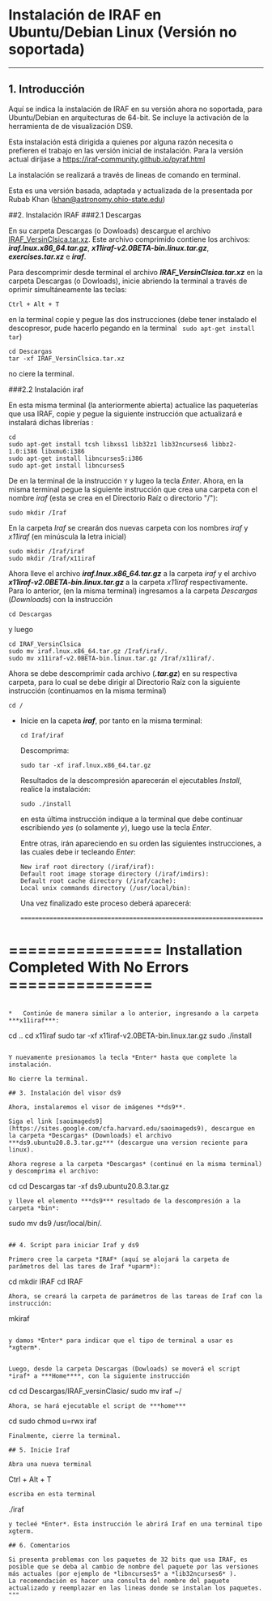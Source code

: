 # Instalación de IRAF en Ubuntu/Debian Linux (Versión no soportada) 

---

## 1. Introducción

Aquí se indica la instalación de IRAF en su versión ahora no soportada, para Ubuntu/Debian en arquitecturas de 64-bit.
Se incluye la activación de la herramienta de de visualización DS9.

Esta instalación está dirigida a quienes por alguna razón necesita o prefieren el trabajo en las versión inicial de instalación. Para la versión actual diríjase a https://iraf-community.github.io/pyraf.html

La instalación se realizará a través de lineas de comando en terminal. 

Esta es una versión basada, adaptada y actualizada de la presentada por Rubab Khan (khan@astronomy.ohio-state.edu)

##2. Instalación IRAF
###2.1 Descargas

En su carpeta Descargas (o Dowloads) descargue el archivo [IRAF_VersinClsica.tar.xz](https://1drv.ms/u/s!AnFDFXokQzgljB0-3E8e2sM1hAJW). Este archivo comprimido contiene los archivos: ***iraf.lnux.x86_64.tar.gz***, ***x11iraf-v2.0BETA-bin.linux.tar.gz***, ***exercises.tar.xz*** e ***iraf***.

Para descomprimir desde terminal el archivo ***IRAF_VersinClsica.tar.xz*** en la carpeta Descargas (o Dowloads), inicie abriendo la terminal a través de oprimir simultáneamente las teclas: 

```
Ctrl + Alt + T
```
en la terminal copie y pegue las dos instrucciones (debe tener instalado el descopresor, pude hacerlo pegando en la terminal  ` sudo apt-get install tar`)

```
cd Descargas
tar -xf IRAF_VersinClsica.tar.xz
```

no ciere la terminal.

###2.2 Instalación iraf

En esta misma terminal (la anteriormente abierta) actualice las paqueterías que usa IRAF, copie y pegue la siguiente instrucción que actualizará e instalará dichas librerías :

```
cd
sudo apt-get install tcsh libxss1 lib32z1 lib32ncurses6 libbz2-1.0:i386 libxmu6:i386 
sudo apt-get install libncurses5:i386
sudo apt-get install libncurses5
```  
De en la terminal de la instrucción `Y` y lugeo la tecla *Enter*. Ahora, en la misma terminal pegue la siguiente instrucción que crea una carpeta con el nombre *iraf* (esta se crea en el Directorio Raíz o directorio "/"):

```
sudo mkdir /Iraf
```
En la carpeta *Iraf* se crearán dos nuevas carpeta con los nombres *iraf* y *x11iraf* (en minúscula la letra inicial)

```
sudo mkdir /Iraf/iraf 
sudo mkdir /Iraf/x11iraf

```
Ahora lleve el archivo ***iraf.lnux.x86_64.tar.gz*** a la carpeta *iraf* y el archivo ***x11iraf-v2.0BETA-bin.linux.tar.gz*** a la carpeta *x11iraf* respectivamente. Para lo anterior, (en la misma terminal) ingresamos a la carpeta *Descargas* (*Downloads*) con la instrucción 

```
cd Descargas
```
y luego 

```
cd IRAF_VersinClsica
sudo mv iraf.lnux.x86_64.tar.gz /Iraf/iraf/.
sudo mv x11iraf-v2.0BETA-bin.linux.tar.gz /Iraf/x11iraf/.
```

Ahora se debe descomprimir cada archivo (***.tar.gz***) en su respectiva carpeta, para lo cual se debe dirigir al Directorio Raíz con la siguiente instrucción (continuamos en la misma terminal)

```
cd /
```


* Inicie en la capeta ***iraf***, por tanto en la misma terminal:

  ```
  cd Iraf/iraf
  ```

  Descomprima:
  ```
  sudo tar -xf iraf.lnux.x86_64.tar.gz
  ```
  Resultados de la descompresión aparecerán el ejecutables *Install*, realice la instalación: 

  ```
  sudo ./install
  ```
  en esta última instrucción indique a la terminal que debe continuar escribiendo *yes* (o solamente *y*), luego use la tecla *Enter*.

  Entre otras, irán apareciendo en su orden las siguientes instrucciones,  a las cuales debe ir tecleando *Enter*:
  ```
  New iraf root directory (/iraf/iraf): 
  Default root image storage directory (/iraf/imdirs): 
  Default root cache directory (/iraf/cache): 
  Local unix commands directory (/usr/local/bin): 
  ```
  Una vez finalizado este proceso deberá aparecerá:

  ```
  ========================================================================
================  Installation Completed With No Errors  ===============
========================================================================
  ```

*   Continúe de manera similar a lo anterior, ingresando a la carpeta ***x11iraf***:

  ```
  cd ..
  cd x11iraf
  sudo tar -xf x11iraf-v2.0BETA-bin.linux.tar.gz
  sudo ./install
  ```

  Y nuevamente presionamos la tecla *Enter* hasta que complete la instalación.

No cierre la terminal.

## 3. Instalación del visor ds9

Ahora, instalaremos el visor de imágenes **ds9**.

Siga el link [saoimageds9](https://sites.google.com/cfa.harvard.edu/saoimageds9), descargue en la carpeta *Descargas* (Downloads) el archivo ***ds9.ubuntu20.8.3.tar.gz*** (descargue una version reciente para linux).

Ahora regrese a la carpeta *Descargas* (continué en la misma terminal) y descomprima el archivo:
```
cd
cd Descargas
tar -xf ds9.ubuntu20.8.3.tar.gz
```
y lleve el elemento ***ds9*** resultado de la descompresión a la carpeta *bin*:

```
sudo mv ds9 /usr/local/bin/.
```

## 4. Script para iniciar Iraf y ds9

Primero cree la carpeta *IRAF* (aquí se alojará la carpeta de parámetros del las tares de Iraf *uparm*):
```
cd
mkdir IRAF
cd IRAF
```
Ahora, se creará la carpeta de parámetros de las tareas de Iraf con la instrucción: 

```
mkiraf
```

y damos *Enter* para indicar que el tipo de terminal a usar es *xgterm*.


Luego, desde la carpeta Descargas (Dowloads) se moverá el script *iraf* a ***Home****, con la siguiente instrucción

```
cd
cd Descargas/IRAF_versinClasic/
sudo mv iraf ~/
```
Ahora, se hará ejecutable el script de ***home***
```
cd
sudo chmod u=rwx iraf

```
Finalmente, cierre la terminal.

## 5. Inicie Iraf

Abra una nueva terminal 

```
Ctrl + Alt + T
```
escriba en esta terminal

```
./iraf
```
y tecleé *Enter*. Esta instrucción le abrirá Iraf en una terminal tipo xgterm.

## 6. Comentarios

Si presenta problemas con los paquetes de 32 bits que usa IRAF, es posible que se deba al cambio de nombre del paquete por las versiones más actuales (por ejemplo de *libncurses5* a *lib32ncurses6* ). 
La recomendación es hacer una consulta del nombre del paquete actualizado y reemplazar en las lineas donde se instalan los paquetes.
"""
